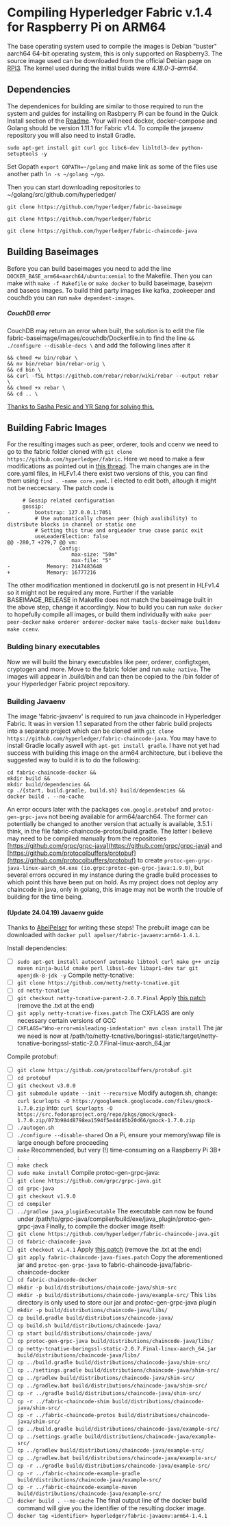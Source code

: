 # Compiling Hyperledger Fabric v.1.4 for Raspberry Pi on ARM64

The base operating system used to compile the images is Debian "buster" aarch64 64-bit operating system, this is only supported on Raspberry3. The source image used can be downloaded from the official Debian page on [RPI3](https://wiki.debian.org/RaspberryPi3). The kernel used during the initial builds were *4.18.0-3-arm64*.

## Dependencies
The dependenices for building are similar to those required to run the system and guides for installing on Rasbperry Pi can be found in the Quick Install section of the [Readme](https://github.com/Tunstad/hyperledger-pi-composer/blob/rpi/README.md). Your will need docker, docker-compose and Golang should be version 1.11.1 for Fabric v1.4. To compile the javaenv repository you will also need to install Gradle.
```
sudo apt-get install git curl gcc libc6-dev libltdl3-dev python-setuptools -y
```

Set Gopath ```export GOPATH=~/golang``` and make link as some of the files use another path ```ln -s ~/golang ~/go```.

Then you can start downloading repositories to ~/golang/src/github.com/hyperledger/
```
git clone https://github.com/hyperledger/fabric-baseimage
```
```
git clone https://github.com/hyperledger/fabric
```
```
git clone https://github.com/hyperledger/fabric-chaincode-java
```

## Building Baseimages
Before you can build baseimages you need to add the line ```DOCKER_BASE_arm64=aarch64/ubuntu:xenial``` to the Makefile. Then you can make with ```make -f Makefile``` or `make docker` to build baseimage, basejvm and baseos images. To build third party images like kafka, zookeeper and couchdb you can run ```make dependent-images```.
##### CouchDB error
CouchDB may return an error when built, the solution is to edit the file fabric-baseimage/images/couchdb/Dockerfile.in to find the line `&& ./configure --disable-docs \` and add the following lines after it 

```
&& chmod +w bin/rebar \
&& mv bin/rebar bin/rebar-orig \
&& cd bin \
&& curl -fSL https://github.com/rebar/rebar/wiki/rebar --output rebar \
&& chmod +x rebar \
&& cd .. \
``` 
[Thanks to Sasha Pesic and YR Sang for solving this.](https://jira.hyperledger.org/browse/FAB-11912)


## Building Fabric Images
For the resulting images such as peer, orderer, tools and ccenv we need to go to the fabric folder cloned with `git clone https://github.com/hyperledger/fabric`. Here we need to make a few modifications as pointed out in [this thread](https://stackoverflow.com/questions/45800167/hyperledger-fabric-on-raspberry-pi-3). The main changes are in the core.yaml files, in HLFv1.4 there exist two versions of this, you can find them using ```find . -name core.yaml```. I elected to edit both, altough it might not be neccecsary. The patch code is 

	     # Gossip related configuration
	     gossip:
	-        bootstrap: 127.0.0.1:7051
	         # Use automatically chosen peer (high avalibility) to distribute blocks in channel or static one
	         # Setting this true and orgLeader true cause panic exit
	         useLeaderElection: false
	@@ -280,7 +279,7 @@ vm:
	                 Config:
	                     max-size: "50m"
	                     max-file: "5"
	-            Memory: 2147483648
	+            Memory: 16777216

The other modification mentioned in dockerutil.go is not present in HLFv1.4 so it might not be required any more.
Further if the variable BASEIMAGE_RELEASE in Makefile does not match the baseimage built in the above step, change it accordingly.
Now to build you can run `make docker` to hopefully compile all images, or build them individually with `make peer peer-docker` `make orderer orderer-docker` `make tools-docker` `make buildenv` `make ccenv`.

### Bulding binary executables
Now we will build the binary executables like peer, orderer, configtxgen, cryptogen and more. Move to the fabric folder and run `make native`. The images will appear in .build/bin and can then be copied to the /bin folder of your Hyperledger Fabric project repository.

### Building Javaenv
The image 'fabric-javaenv' is required to run java chaincode in Hyperledger Fabric. It was in version 1.1 separated from the other fabric build projects into a separate project which can be cloned with `git clone https://github.com/hyperledger/fabric-chaincode-java`. You may have to install Gradle locally aswell with `apt-get install gradle`. 
I have not yet had success with building this image on the arm64 architecture, but i believe the suggested way to build it is to do the following:

```
cd fabric-chaincode-docker &&
mkdir build &&
mkdir build/dependencies &&
cp ./{start, build.gradle, build.sh} build/dependencies &&
docker build . --no-cache
```
An error occurs later with the packages `com.google.protobuf` and `protoc-gen-grpc-java` not beeing available for arm64/aarch64. The former can potentially be changed to another version that actually is available, 3.5.1 i think, in the file fabric-chaincode-protos/build.gradle. The latter i believe may need to be compiled manually from the repositories [https://github.com/grpc/grpc-java](https://github.com/grpc/grpc-java) and [https://github.com/protocolbuffers/protobuf](https://github.com/protocolbuffers/protobuf) to create `protoc-gen-grpc-java-linux-aarch_64.exe (io.grpc:protoc-gen-grpc-java:1.9.0)`, but several errors occured in my instance during the gradle build processes to which point this have been put on hold. As my project does not deploy any chaincode in java, only in golang, this image may not be worth the trouble of building for the time being. 
#### (Update 24.04.19) Javaenv guide
Thanks to [AbelPelser](https://github.com/AbelPelser) for writing these steps! The prebuilt image can be downloaded with `docker pull apelser/fabric-javaenv:arm64-1.4.1`.

Install dependencies:
- [ ] `sudo apt-get install autoconf automake libtool curl make g++ unzip maven ninja-build cmake perl libssl-dev libapr1-dev tar git openjdk-8-jdk -y`
Compile netty-tcnative:
- [ ] `git clone https://github.com/netty/netty-tcnative.git`
- [ ] `cd netty-tcnative`
- [ ] `git checkout netty-tcnative-parent-2.0.7.Final`
Apply [this patch](https://github.com/Tunstad/Hyperprov/files/3107297/netty-tcnative-fixes.patch.txt) (remove the .txt at the end)
- [ ] `git apply netty-tcnative-fixes.patch`
The CXFLAGS are only necessary certain versions of GCC
- [ ] `CXFLAGS="Wno-error=misleading-indentation" mvn clean install`
The jar we need is now at /path/to/netty-tcnative/boringssl-static/target/netty-tcnative-boringssl-static-2.0.7.Final-linux-aarch_64.jar

Compile protobuf:
- [ ] `git clone https://github.com/protocolbuffers/protobuf.git`
- [ ] `cd protobuf`
- [ ] `git checkout v3.0.0`
- [ ] `git submodule update --init --recursive`
Modify autogen.sh, change:
    `curl $curlopts -O https://googlemock.googlecode.com/files/gmock-1.7.0.zip`
    into:
    `curl $curlopts -O https://src.fedoraproject.org/repo/pkgs/gmock/gmock-1.7.0.zip/073b984d8798ea1594f5e44d85b20d66/gmock-1.7.0.zip`
- [ ] `./autogen.sh`
- [ ] `./configure --disable-shared`
On a Pi, ensure your memory/swap file is large enough before proceeding
- [ ] `make`
Recommended, but very (!) time-consuming on a Raspberry Pi 3B+ :
- [ ] `make check`
- [ ] `sudo make install`
Compile protoc-gen-grpc-java:
- [ ] `git clone https://github.com/grpc/grpc-java.git`
- [ ] `cd grpc-java`
- [ ] `git checkout v1.9.0`
- [ ] `cd compiler`
- [ ] `../gradlew java_pluginExecutable`
The executable can now be found under /path/to/grpc-java/compiler/build/exe/java_plugin/protoc-gen-grpc-java
Finally, to compile the docker image itself:
- [ ] `git clone https://github.com/hyperledger/fabric-chaincode-java.git`
- [ ] `cd fabric-chaincode-java`
- [ ] `git checkout v1.4.1`
Apply [this patch](https://github.com/Tunstad/Hyperprov/files/3111188/fabric-chaincode-java-fixes.patch.txt) (remove the .txt at the end)
- [ ] `git apply fabric-chaincode-java-fixes.patch`
Copy the aforementioned jar and `protoc-gen-grpc-java` to fabric-chaincode-java/fabric-chaincode-docker
- [ ] `cd fabric-chaincode-docker`
- [ ] `mkdir -p build/distributions/chaincode-java/shim-src`
- [ ] `mkdir -p build/distributions/chaincode-java/example-src/`
This `libs` directory is only used to store our jar and protoc-gen-grpc-java plugin
- [ ] `mkdir -p build/distributions/chaincode-java/libs/`
- [ ] `cp build.gradle build/distributions/chaincode-java/`
- [ ] `cp build.sh build/distributions/chaincode-java/`
- [ ] `cp start build/distributions/chaincode-java/`
- [ ] `cp protoc-gen-grpc-java build/distributions/chaincode-java/libs/`
- [ ] `cp netty-tcnative-boringssl-static-2.0.7.Final-linux-aarch_64.jar build/distributions/chaincode-java/libs/`
- [ ] `cp ../build.gradle build/distributions/chaincode-java/shim-src/`
- [ ] `cp ../settings.gradle build/distributions/chaincode-java/shim-src/`
- [ ] `cp ../gradlew build/distributions/chaincode-java/shim-src/`
- [ ] `cp ../gradlew.bat build/distributions/chaincode-java/shim-src/`
- [ ] `cp -r ../gradle build/distributions/chaincode-java/shim-src/`
- [ ] `cp -r ../fabric-chaincode-shim build/distributions/chaincode-java/shim-src/`
- [ ] `cp -r ../fabric-chaincode-protos build/distributions/chaincode-java/shim-src/`
- [ ] `cp ../build.gradle build/distributions/chaincode-java/example-src/`
- [ ] `cp ../settings.gradle build/distributions/chaincode-java/example-src/`
- [ ] `cp ../gradlew build/distributions/chaincode-java/example-src/`
- [ ] `cp ../gradlew.bat build/distributions/chaincode-java/example-src/`
- [ ] `cp -r ../gradle build/distributions/chaincode-java/example-src/`
- [ ] `cp -r ../fabric-chaincode-example-gradle build/distributions/chaincode-java/example-src/`
- [ ] `cp -r ../fabric-chaincode-example-maven build/distributions/chaincode-java/example-src/`
- [ ] `docker build . --no-cache`
The final output line of the docker build command will give you the identifier of the resulting docker image.
- [ ] `docker tag <identifier> hyperledger/fabric-javaenv:arm64-1.4.1`
